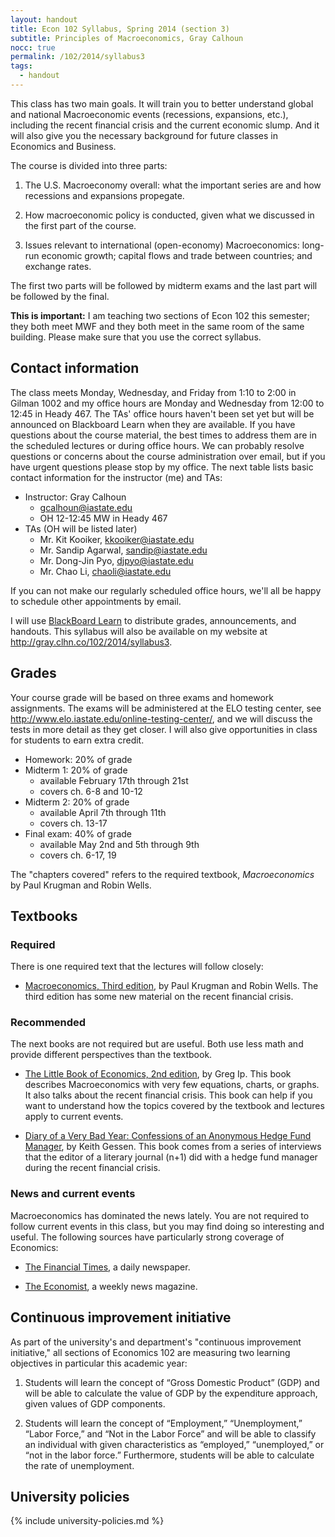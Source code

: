 ```yaml
---
layout: handout
title: Econ 102 Syllabus, Spring 2014 (section 3)
subtitle: Principles of Macroeconomics, Gray Calhoun
nocc: true
permalink: /102/2014/syllabus3
tags: 
  - handout
---
```


This class has two main goals. It will train you to better understand
global and national Macroeconomic events (recessions, expansions,
etc.), including the recent financial crisis and the current economic
slump. And it will also give you the necessary background for future
classes in Economics and Business.

The course is divided into three parts:

1. The U.S. Macroeconomy overall: what the important series are and
   how recessions and expansions propegate.

2. How macroeconomic policy is conducted, given what we discussed in
   the first part of the course.

3. Issues relevant to international (open-economy) Macroeconomics:
   long-run economic growth; capital flows and trade between countries;
   and exchange rates.

The first two parts will be followed by midterm exams and the last
part will be followed by the final.

**This is important:** I am teaching two sections of Econ 102 this
semester; they both meet MWF and they both meet in the same room of
the same building. Please make sure that you use the correct syllabus.

Contact information 
-------------------

The class meets Monday, Wednesday, and Friday from 1:10 to 2:00 in
Gilman 1002 and my office hours are Monday and Wednesday from 12:00 to
12:45 in Heady 467. The TAs' office hours haven't been set yet but
will be announced on Blackboard Learn when they are available. If you
have questions about the course material, the best times to address
them are in the scheduled lectures or during office hours. We can
probably resolve questions or concerns about the course administration
over email, but if you have urgent questions please stop by my office.
The next table lists basic contact information for the instructor (me)
and TAs:

* Instructor: Gray Calhoun
  * <gcalhoun@iastate.edu>
  * OH 12-12:45 MW in Heady 467
* TAs (OH will be listed later)
  * Mr. Kit Kooiker, <kkooiker@iastate.edu>
  * Mr. Sandip Agarwal, <sandip@iastate.edu>
  * Mr. Dong-Jin Pyo, <djpyo@iastate.edu>
  * Mr. Chao Li, <chaoli@iastate.edu>

If you can not make our regularly scheduled office hours, we'll all be
happy to schedule other appointments by email.

I will use [BlackBoard Learn](https://bb.its.iastate.edu) to
distribute grades, announcements, and handouts. This syllabus will
also be available on my website at
<http://gray.clhn.co/102/2014/syllabus3>.

Grades
------

Your course grade will be based on three exams and homework
assignments. The exams will be administered at the ELO testing center,
see <http://www.elo.iastate.edu/online-testing-center/>, and we will
discuss the tests in more detail as they get closer. I will also give
opportunities in class for students to earn extra credit.

* Homework: 20% of grade
* Midterm 1: 20% of grade
  - available February 17th through 21st
  - covers ch. 6-8 and 10-12
* Midterm 2: 20% of grade
  - available April 7th through 11th
  - covers ch. 13-17
* Final exam: 40% of grade
  - available May 2nd and 5th through 9th
  - covers ch. 6-17, 19

The "chapters covered" refers to the required textbook,
*Macroeconomics* by Paul Krugman and Robin Wells.

Textbooks
---------

### Required
There is one required text that the lectures will follow closely:

* [Macroeconomics, Third
  edition](http://bcs.worthpublishers.com/krugmanwellsmacro3), by Paul
  Krugman and Robin Wells. The third edition has some new material on
  the recent financial crisis.

### Recommended
The next books are not required but are useful. Both use less math
and provide different perspectives than the textbook.

* [The Little Book of Economics, 2nd edition](http://gregip.wordpress.com/),
  by Greg Ip. This book describes Macroeconomics with very few
  equations, charts, or graphs.  It also talks about the recent
  financial crisis. This book can help if you want to understand how
  the topics covered by the textbook and lectures apply to current
  events.

* [Diary of a Very Bad Year: Confessions of an Anonymous Hedge Fund
  Manager](http://shop.nplusonemag.com/products/diary-of-a-very-bad-year-confessions-of-an-anonymous-hedge-fund-manager),
  by Keith Gessen. This book comes from a series of interviews that
  the editor of a literary journal (n+1) did with a hedge fund manager
  during the recent financial crisis.

### News and current events
Macroeconomics has dominated the news lately. You are not required to
follow current events in this class, but you may find doing so
interesting and useful. The following sources have particularly
strong coverage of Economics:

* [The Financial Times](http://www.ft.com), a daily newspaper.

* [The Economist](http://www.economist.com), a weekly news magazine.

Continuous improvement initiative
---------------------------------

As part of the university's and department's "continuous improvement
initiative," all sections of Economics 102 are measuring two learning
objectives in particular this academic year:

1. Students will learn the concept of “Gross Domestic Product” (GDP)
   and will be able to calculate the value of GDP by the expenditure
   approach, given values of GDP components.

2. Students will learn the concept of “Employment,” “Unemployment,”
   “Labor Force,” and “Not in the Labor Force” and will be able to
   classify an individual with given characteristics as “employed,”
   “unemployed,” or “not in the labor force.”  Furthermore, students
   will be able to calculate the rate of unemployment.

University policies
-------------------

{% include university-policies.md %}
